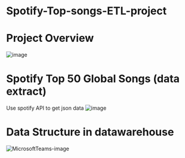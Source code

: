 # Spotify-Top-songs-ETL-project



# Project Overview
![image](https://github.com/Kennethlhy/Spotify-Top-songs-ETL-project/assets/118910691/54e5a2cd-a19d-4905-80f4-bdae0358a6ba)


# Spotify Top 50 Global Songs (data extract)
Use spotify API to get json data 
![image](https://github.com/Kennethlhy/Spotify-Top-songs-ETL-project/assets/118910691/1aea790a-3ca9-4650-b805-bd8e5249ae63)


# Data Structure in datawarehouse
![MicrosoftTeams-image](https://github.com/Kennethlhy/Spotify-Top-songs-ETL-project/assets/118910691/5892fd04-9aef-406f-8d7b-ecacfff42775)
